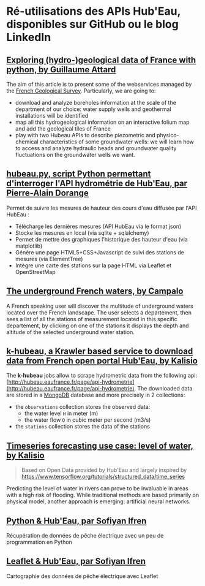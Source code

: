 # Ré-utilisations des APIs Hub'Eau, disponibles sur GitHub ou le blog LinkedIn  
## [Exploring (hydro-)geological data of France with python, by Guillaume Attard](https://guillaumeattard.com/exploring-hydro-geological-data-of-france-with-python/)  
The aim of this article is to present some of the webservices managed by the [French Geological Survey](https://www.brgm.fr/). Particularly, we are going to:  
* download and analyze boreholes information at the scale of the department of our choice: water supply wells and geothermal installations will be identified  
* map all this hydrogeological information on an interactive folium map and add the geological tiles of France  
* play with two Hubeau APIs to describe piezometric and physico-chemical characteristics of some groundwater wells: we will learn how to access and analyze hydraulic heads and groundwater quality fluctuations on the groundwater wells we want.

## [hubeau.py, script Python permettant d'interroger l'API hydrométrie de Hub'Eau, par Pierre-Alain Dorange](https://github.com/padorange/hubeau)  
Permet de suivre les mesures de hauteur des cours d'eau diffusée par l'API HubEau :  
* Télécharge les dernières mesures (API HubEau via le format json)  
* Stocke les mesures en local (via sqlite + sqlalchemy)  
* Permet de mettre des graphiques l'historique des hauteur d'eau (via matplotlib)  
* Génère une page HTML5+CSS+Javascript de suivi des stations de mesures (via ElementTree)  
* Intègre une carte des stations sur la page HTML via Leaflet et OpenStreetMap  
  
## [The underground French waters, by Campalo](https://github.com/Campalo/FrenchWaters)  
A French speaking user will discover the multitude of underground waters located over the French landscape. 
The user selects a departement, then sees a list of all the stations of measurement located in this specific departement, by clicking on one of the stations it displays the depth and altitude of the selected underground water station. 

## [k-hubeau, a Krawler based service to download data from French open portal Hub'Eau, by Kalisio](https://github.com/kalisio/k-hubeau)  
The **k-hubeau** jobs allow to scrape hydrometric data from the following api: [http://hubeau.eaufrance.fr/page/api-hydrometrie](http://hubeau.eaufrance.fr/page/api-hydrometrie).  The downloaded data are stored in a [MongoDB](https://www.mongodb.com/) database and more precisely in 2 collections:
* the `observations` collection stores the observed data:
  * the water level `H` in meter (m)
  * the water flow `Q` in cubic meter per second (m3/s)
* the `stations` collection stores the data of the stations

## [Timeseries forecasting use case: level of water, by Kalisio](https://github.com/kalisio/water-level-forecasting)  
> Based on Open Data provided by Hub'Eau and largely inspired by https://www.tensorflow.org/tutorials/structured_data/time_series  

Predicting the level of water in rivers can prove to be invaluable in areas with a high risk of flooding. While traditional methods are based primarily on physical model, another approach is emerging: artificial neural networks.  

## [Python & Hub'Eau, par Sofiyan Ifren](https://www.linkedin.com/pulse/python-hubeau-sofiyan-ifren/)  
Récupération de données de pêche électrique avec un peu de programmation en Python  

## [Leaflet & Hub'Eau, par Sofiyan Ifren](https://www.linkedin.com/pulse/leaflet-hubeau-sofiyan-ifren/?trk=related_artice_Leaflet%20%26amp%3Bamp%3Bamp%3B%20Hub%26amp%3Bamp%3B%2339%3BEau%20_article-card_title)  
Cartographie des données de pêche électrique avec Leaflet

